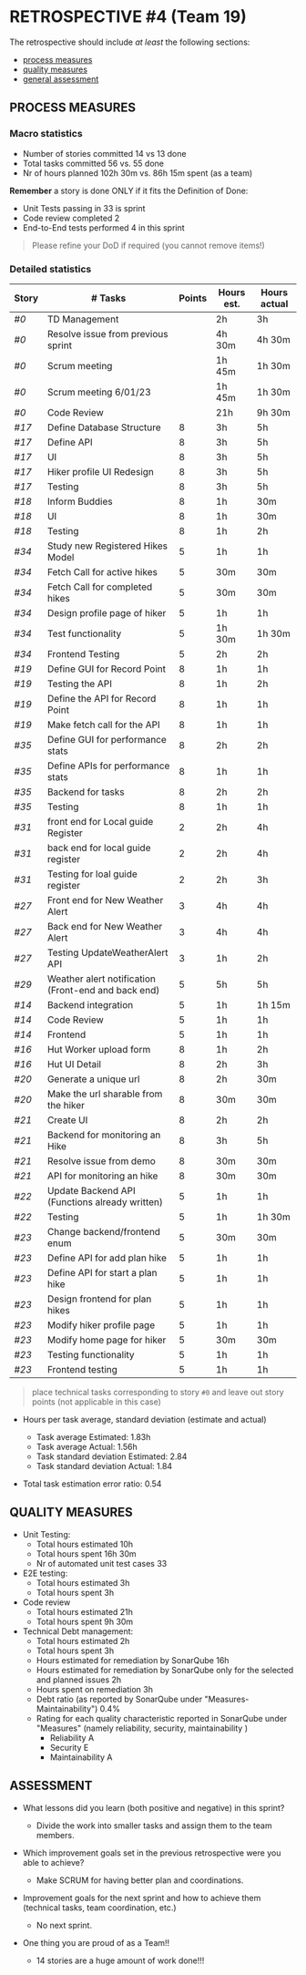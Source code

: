 RETROSPECTIVE #4 (Team 19)
=====================================

The retrospective should include _at least_ the following
sections:

- [process measures](#process-measures)
- [quality measures](#quality-measures)
- [general assessment](#assessment)

## PROCESS MEASURES 

### Macro statistics

- Number of stories committed 14 vs 13 done 
- Total tasks committed 56 vs. 55 done 
- Nr of hours planned 102h 30m vs. 86h 15m spent (as a team)

**Remember** a story is done ONLY if it fits the Definition of Done:
 
- Unit Tests passing in 33 is sprint
- Code review completed 2
- End-to-End tests performed 4 in this sprint

> Please refine your DoD if required (you cannot remove items!) 

### Detailed statistics

| Story  | # Tasks | Points | Hours est. | Hours actual |
|--------|---------|--------|------------|--------------|
| _#0_   | TD Management       |       |  2h          |     3h         |
| _#0_   | Resolve issue from previous sprint       |       |  4h 30m          |     4h 30m         |
| _#0_   | Scrum meeting       |       |  1h 45m          |     1h 30m         |
| _#0_   | Scrum meeting 6/01/23       |       |  1h 45m          |     1h 30m         |
| _#0_   | Code Review       |       |  21h          |     9h 30m         |
| _#17_   | Define Database Structure       |  8     |  3h          |     5h         |
| _#17_   | Define API       |    8   |  3h          |     5h         |
| _#17_   | UI       |    8   |  3h          |     5h         |
| _#17_   | Hiker profile UI Redesign       |   8    |  3h          |     5h         |
| _#17_   | Testing       |    8   |  3h          |     5h         |
| _#18_   | Inform Buddies       |    8   |  1h          |     30m         |
| _#18_   | UI       |   8    |  1h          |     30m         |
| _#18_   | Testing       |   8    |  1h          |     2h         |
| _#34_   | Study new Registered Hikes Model       |  5     |  1h          |     1h         |
| _#34_   | Fetch Call for active hikes       |    5   |  30m          |     30m         |
| _#34_   | Fetch Call for completed hikes       |    5   |  30m          |     30m         |
| _#34_   | Design profile page of hiker       |   5    |  1h          |     1h         |
| _#34_   | Test functionality       |   5    |  1h 30m          |     1h 30m         |
| _#34_   | Frontend Testing       |    5   |  2h          |     2h         |
| _#19_   | Define GUI for Record Point       |   8    |  1h          |     1h         |
| _#19_   | Testing the API       |   8    |  1h          |     2h         |
| _#19_   | Define the API for Record Point       |  8     |  1h          |     1h         |
| _#19_   | Make fetch call for the API       |    8   |  1h          |     1h         |
| _#35_   | Define GUI for performance stats       |   8    |  2h          |     2h         |
| _#35_   | Define APIs for performance stats       |    8   |  1h          |     1h         |
| _#35_   | Backend for tasks       |    8   |  2h          |     2h         |
| _#35_   | Testing       |     8  |  1h          |     1h         |
| _#31_   | front end for Local guide Register       | 2      |  2h          |     4h         |
| _#31_   | back end for local guide register      |  2     |  2h          |     4h         |
| _#31_   | Testing for loal guide register      |   2    |  2h          |     3h         |
| _#27_   | Front end for New Weather Alert       |   3    |  4h          |     4h         |
| _#27_   | Back end for New Weather Alert       |  3     |  4h          |     4h         |
| _#27_   | Testing UpdateWeatherAlert API       |    3   |  1h          |     2h         |
| _#29_   | Weather alert notification (Front-end and back end)       |  5     |  5h          |     5h         |
| _#14_   | Backend integration       |   5    |  1h          |     1h 15m         |
| _#14_   | Code Review      |   5    |  1h          |     1h         |
| _#14_   | Frontend       |  5     |  1h          |     1h         |
| _#16_   | Hut Worker upload form       |    8   |  1h          |     2h         |
| _#16_   | Hut UI Detail      |   8    |  2h          |     3h         |
| _#20_   | Generate a unique url       |   8    |  2h          |     30m         |
| _#20_   | Make the url sharable from the hiker       |   8    |  30m          |     30m         |
| _#21_   | Create UI       |    8   |  2h          |     2h         |
| _#21_   | Backend for monitoring an Hike       |   8    |  3h          |     5h         |
| _#21_   | Resolve issue from demo       |   8    |  30m          |     30m         |
| _#21_   | API for monitoring an hike       |   8    |  30m          |     30m         |
| _#22_   | Update Backend API (Functions already written)       |  5     |  1h          |     1h         |
| _#22_   | Testing       |   5    |  1h          |     1h 30m         |
| _#23_   | Change backend/frontend enum       |   5    |  30m          |     30m         |
| _#23_   | Define API for add plan hike       |   5    |  1h          |     1h         |
| _#23_   | Define API for start a plan hike       |  5     |  1h          |     1h         |
| _#23_   | Design frontend for plan hikes       |    5   |  1h          |     1h         |
| _#23_   | Modify hiker profile page       |    5   |  1h          |     1h         |
| _#23_   | Modify home page for hiker       |   5    |  30m          |     30m         |
| _#23_   | Testing functionality       |    5   |  1h          |     1h         |
| _#23_   | Frontend testing       |    5   |  1h          |     1h         |


> place technical tasks corresponding to story `#0` and leave out story points (not applicable in this case)

- Hours per task average, standard deviation (estimate and actual)
  - Task average Estimated: 1.83h
  - Task average Actual: 1.56h
  - Task standard deviation Estimated: 2.84
  - Task standard deviation Actual: 1.84

- Total task estimation error ratio: 0.54

  
## QUALITY MEASURES 

- Unit Testing:
  - Total hours estimated 10h
  - Total hours spent 16h 30m
  - Nr of automated unit test cases 33
- E2E testing:
  - Total hours estimated 3h
  - Total hours spent 3h
- Code review 
  - Total hours estimated 21h
  - Total hours spent 9h 30m
- Technical Debt management:
  - Total hours estimated 2h
  - Total hours spent 3h
  - Hours estimated for remediation by SonarQube 16h
  - Hours estimated for remediation by SonarQube only for the selected and planned issues 2h
  - Hours spent on remediation 3h
  - Debt ratio (as reported by SonarQube under "Measures-Maintainability") 0.4%
  - Rating for each quality characteristic reported in SonarQube under "Measures" (namely reliability, security, maintainability )
    - Reliability A
    - Security E
    - Maintainability A


## ASSESSMENT


- What lessons did you learn (both positive and negative) in this sprint?
  - Divide the work into smaller tasks and assign them to the team members.

- Which improvement goals set in the previous retrospective were you able to achieve? 
  - Make SCRUM for having better plan and coordinations.

- Improvement goals for the next sprint and how to achieve them (technical tasks, team coordination, etc.)
  - No next sprint.

- One thing you are proud of as a Team!!
  - 14 stories are a huge amount of work done!!!
